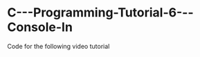 C---Programming-Tutorial-6---Console-In
=======================================

Code for the following video tutorial 
